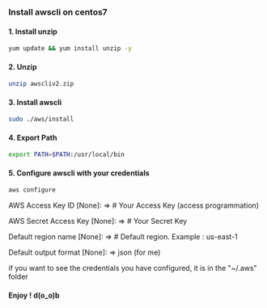 ### Install awscli on centos7
#### 1. Install unzip
```sh
yum update && yum install unzip -y
```
#### 2. Unzip
```sh
unzip awscliv2.zip
```
#### 3. Install awscli
```sh
sudo ./aws/install
```
#### 4. Export Path
```sh
export PATH=$PATH:/usr/local/bin
```

#### 5. Configure awscli with your credentials 
```sh
aws configure
```
AWS Access Key ID [None]: => # Your Access Key (access programmation)

AWS Secret Access Key [None]: => # Your Secret Key

Default region name [None]: => # Default region. Example : us-east-1 

Default output format [None]: => json (for me)

if you want to see the credentials you have configured, it is in the "~/.aws" folder

#### Enjoy ! d(o_o)b 